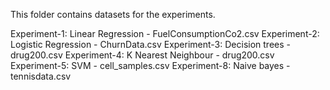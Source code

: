 This folder contains datasets for the experiments.  

Experiment-1: Linear Regression - FuelConsumptionCo2.csv
Experiment-2: Logistic Regression - ChurnData.csv
Experiment-3: Decision trees - drug200.csv
Experiment-4: K Nearest Neighbour - drug200.csv
Experiment-5: SVM - cell_samples.csv
Experiment-8: Naive bayes - tennisdata.csv

